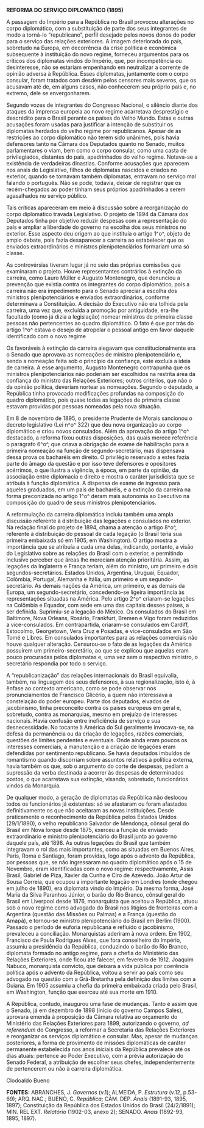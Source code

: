 **REFORMA DO SERVIÇO DIPLOMÁTICO (1895)**

A passagem do Império para a República no Brasil provocou alterações no
corpo diplomático, com a substituição de parte dos seus integrantes de
modo a torná-lo “republicano”, perfil desejado pelos novos donos do
poder para o serviço das relações exteriores. A imagem deteriorada do
país, sobretudo na Europa, em decorrência da crise política e econômica
subsequente à instituição do novo regime, forneceu argumentos para os
críticos dos diplomatas vindos do Império, que, por incompetência ou
desinteresse, não se estariam empenhando em neutralizar a corrente de
opinião adversa à República. Esses diplomatas, juntamente com o corpo
consular, foram tratados com desdém pelos censores mais severos, que os
acusavam até de, em alguns casos, não conhecerem seu próprio país e, no
extremo, dele se envergonharem.

Segundo vozes de integrantes do Congresso Nacional, o silêncio diante
dos ataques da imprensa europeia ao novo regime acarretava desprestígio
e descrédito para o Brasil perante os países do Velho Mundo. Estas e
outras acusações foram usadas para justificar a intenção de substituir
os diplomatas herdados do velho regime por republicanos. Apesar de as
restrições ao corpo diplomático não terem sido unânimes, pois havia
defensores tanto na Câmara dos Deputados quanto no Senado, muitos
parlamentares o viam, bem como o corpo consular, como uma casta de
privilegiados, distantes do país, apadrinhados do velho regime.
Notava-se a existência de verdadeiras dinastias. Conforme acusações que
aparecem nos anais do Legislativo, filhos de diplomatas nascidos e
criados no exterior, quando se tornavam também diplomatas, entravam no
serviço mal falando o português. Não se pode, todavia, deixar de
registrar que os recém-chegados ao poder tinham seus próprios
apadrinhados a serem agasalhados no serviço público.

Tais críticas apareceram em meio à discussão sobre a reorganização do
corpo diplomático travada Legislativo. O projeto de 1894 da Câmara dos
Deputados tinha por objetivo reduzir despesas com a representação do
país e ampliar a liberdade do governo na escolha dos seus ministros no
exterior. Esse aspecto deu origem ao que instituía o artigo 1^o^, objeto
de amplo debate, pois fazia desaparecer a carreira ao estabelecer que os
enviados extraordinários e ministros plenipotenciários formariam uma só
classe.

As controvérsias tiveram lugar já no seio das próprias comissões que
examinaram o projeto. Houve representantes contrários à extinção da
carreira, como Lauro Müller e Augusto Montenegro, que denunciou a
prevenção que existia contra os integrantes do corpo diplomático, pois a
carreira não era impedimento para o Senado apreciar a escolha dos
ministros plenipotenciários e enviados extraordinários, conforme
determinava a Constituição. A decisão do Executivo não era tolhida pela
carreira, uma vez que, excluída a promoção por antiguidade, era-lhe
facultado (como já dizia a legislação) nomear ministros de primeira
classe pessoas não pertencentes ao quadro diplomático. O fato é que por
trás do artigo 1^o^ estava o desejo de atropelar o pessoal antigo em
favor daquele identificado com o novo regime

Os favoráveis à extinção da carreira alegavam que constitucionalmente
era o Senado que aprovava as nomeações de ministro plenipotenciário e,
sendo a nomeação feita sob o princípio da confiança, este excluía a
ideia de carreira. A esse argumento, Augusto Montenegro contrapunha que
os ministros plenipotenciários não poderiam ser escolhidos na restrita
área da confiança do ministro das Relações Exteriores; outros critérios,
que não o da opinião política, deveriam nortear as nomeações. Segundo o
deputado, a República tinha provocado modificações profundas na
composição do quadro diplomático, pois quase todas as legações de
primeira classe estavam providas por pessoas nomeadas pela nova
situação.

Em 8 de novembro de 1895, o presidente Prudente de Morais sancionou o
decreto legislativo (Lei n^o^ 322) que deu nova organização ao corpo
diplomático e criou novos consulados. Além da aprovação do artigo 1^o^
destacado, a reforma fixou outras disposições, das quais merece
referência o parágrafo 6^o^, que criava a obrigação de exame de
habilitação para a primeira nomeação na função de segundo-secretário,
mas dispensava dessa prova os bacharéis em direito. O privilégio
reservado a estes fazia parte do âmago da questão e por isso teve
defensores e opositores acérrimos, o que ilustra a vigência, à época, em
parte da opinião, da associação entre diplomacia e direito e mostra o
caráter jurisdicista que se atribuía à função diplomática. A dispensa de
exame de ingresso para aqueles graduados, em um país de bacharéis, e a
extinção da carreira na forma preconizada no artigo 1^o^ deram mais
autonomia ao Executivo na composição do quadro de seus ministros
plenipotenciários.

A reformulação da carreira diplomática incluiu também uma ampla
discussão referente à distribuição das legações e consulados no
exterior. Na redação final do projeto de 1894, chama a atenção o artigo
8^o^, referente à distribuição do pessoal de cada legação (o Brasil
teria sua primeira embaixada só em 1905, em Washington). O artigo mostra
a importância que se atribuía a cada uma delas, indicando, portanto, a
visão do Legislativo sobre as relações do Brasil com o exterior, e
permitindo inclusive perceber que áreas lhe mereciam atenção
prioritária. Assim, as legações da Inglaterra e França teriam, além do
ministro, um primeiro e dois segundos-secretários. Estados Unidos,
Argentina, Uruguai, Equador, Colômbia, Portugal, Alemanha e Itália, um
primeiro e um segundo-secretário. As demais nações da América, um
primeiro, e as demais da Europa, um segundo-secretário, concedendo-se
ligeira importância às representações situadas na América. Pelo artigo
2^o^ criaram-se legações na Colômbia e Equador, com sede em uma das
capitais desses países, a ser definida. Suprimiu-se a legação do México.
Os consulados do Brasil em Baltimore, Nova Orleans, Rosário, Frankfurt,
Bremen e Vigo foram reduzidos a vice-consulados. Em contrapartida,
criaram-se consulados em Cardiff, Estocolmo, Georgetown, Vera Cruz e
Posadas, e vice-consulados em São Tomé e Libres. Em consulados
importantes para as relações comerciais não houve qualquer alteração.
Censurou-se o fato de as legações da América possuírem um
primeiro-secretário, ao que se explicou que aquelas eram pouco
procuradas pelos diplomatas e, uma vez sem o respectivo ministro, o
secretário respondia por todo o serviço.

A “republicanização” das relações internacionais do Brasil equivalia,
também, na linguagem dos seus defensores, à sua regionalização, isto é,
à ênfase ao contexto americano, como se pode observar nos
pronunciamentos de Francisco Glicério, a quem não interessava a
constelação do poder europeu. Parte dos deputados, eivados de
jacobinismo, tinha preconceito contra os países europeus em geral e,
sobretudo, contra as monarquias, mesmo em prejuízo de interesses
nacionais. Havia confusão entre ineficiência de serviço e sua
desnecessidade. No tocante à América do Sul geralmente invocava-se, na
defesa da permanência ou da criação de legações, razões comerciais,
questões de limites pendentes e eventuais. Onde ainda eram poucos os
interesses comerciais, a manutenção e a criação de legações eram
defendidas por sentimento republicano. Se havia deputados imbuídos de
romantismo quando discorriam sobre assuntos relativos à política
externa, havia também os que, sob o argumento do corte de despesas,
pediam a supressão da verba destinada a acorrer às despesas de
determinados postos, o que acarretava sua extinção, visando, sobretudo,
funcionários vindos da Monarquia.

De qualquer modo, a geração de diplomatas da República não deslocou
todos os funcionários já existentes: só se afastaram ou foram afastados
definitivamente os que não aceitaram as novas instituições. Desde
praticamente o reconhecimento da República pelos Estados Unidos
(29/1/1890), o velho republicano Salvador de Mendonça, cônsul geral do
Brasil em Nova Iorque desde 1875, exerceu a função de enviado
extraordinário e ministro plenipotenciário do Brasil junto ao governo
daquele país, até 1898. As outras legações do Brasil que também
integravam o rol das mais importantes, como as situadas em Buenos Aires,
Paris, Roma e Santiago, foram providas, logo após o advento da
República, por pessoas que, se não ingressaram no quadro diplomático
após o 15 de Novembro, eram identificadas com o novo regime:
respectivamente, Assis Brasil, Gabriel de Piza, Xavier da Cunha e Ciro
de Azevedo. João Artur de Sousa Correia, que ocupou a importante legação
em Londres (onde chegou em julho de 1890), era diplomata vindo do
Império. Da mesma forma, José Maria da Silva Paranhos Júnior, o barão do
Rio Branco, cônsul geral do Brasil em Liverpool desde 1876, monarquista
que aceitou a República, atuou sob o novo regime como advogado do Brasil
nos litígios de fronteiras com a Argentina (questão das Missões ou
Palmas) e a França (questão do Amapá), e tornou-se ministro
plenipotenciário do Brasil em Berlim (1900). Passado o período de
euforia republicana e refluído o jacobinismo, prevaleceu a conciliação.
Monarquistas aderiram à nova ordem. Em 1902, Francisco de Paula
Rodrigues Alves, que fora conselheiro do Império, assumiu a presidência
da República, conduzindo o barão do Rio Branco, diplomata formado no
antigo regime, para a chefia do Ministério das Relações Exteriores, onde
ficou até falecer, em fevereiro de 1912. Joaquim Nabuco, monarquista
convicto, que deixara a vida pública por coerência política após o
advento da República, voltou a servir ao país como seu advogado na
questão com a Grã-Bretanha pela definição dos limites com a Guiana. Em
1905 assumiu a chefia da primeira embaixada criada pelo Brasil, em
Washington, função que exerceu até sua morte em 1910.

A República, contudo, inaugurou uma fase de mudanças. Tanto é assim que
o Senado, já em dezembro de 1898 (início do governo Campos Sales),
aprovara emenda à proposição da Câmara relativa ao orçamento do
Ministério das Relações Exteriores para 1899, autorizando o governo, *ad
referendum* do Congresso, a reformar a Secretaria das Relações
Exteriores e reorganizar os serviços diplomático e consular. Mas, apesar
de mudanças posteriores, a forma de provimento de missões diplomáticas
de caráter permanente estabelecida nos anos iniciais da República
prevalece até os dias atuais: pertence ao Poder Executivo, com a prévia
autorização do Senado Federal, a atribuição de escolher seus chefes,
independentemente de pertencerem ou não à carreira diplomática.

Clodoaldo Bueno

**FONTES:** ABRANCHES, J. *Governos* (v.1); ALMEIDA, P. *Estrutura*
(v.12, p.53-69); ARQ. NAC.; BUENO, C. *República*; CÂM. DEP. *Anais*
(1891-93, 1895, 1897); Constituição da República dos Estados Unidos do
Brasil (24/2/1891); MIN. REL EXT. *Relatório* (1902-03, anexo 2);
SENADO. *Anais* (1892-93, 1895, 1897).
